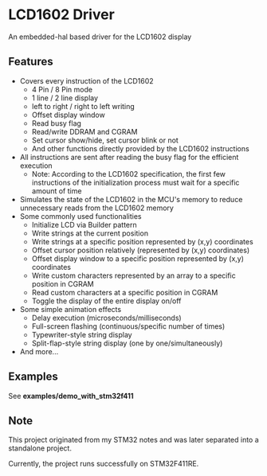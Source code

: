 # LCD1602 Driver

An embedded-hal based driver for the LCD1602 display

## Features

- Covers every instruction of the LCD1602
  - 4 Pin / 8 Pin mode
  - 1 line / 2 line display
  - left to right / right to left writing
  - Offset display window
  - Read busy flag
  - Read/write DDRAM and CGRAM
  - Set cursor show/hide, set cursor blink or not
  - And other functions directly provided by the LCD1602 instructions
- All instructions are sent after reading the busy flag for the efficient execution
  - Note: According to the LCD1602 specification, the first few instructions of the initialization process must wait for a specific amount of time
- Simulates the state of the LCD1602 in the MCU's memory to reduce unnecessary reads from the LCD1602 memory
- Some commonly used functionalities
  - Initialize LCD via Builder pattern
  - Write strings at the current position
  - Write strings at a specific position represented by (x,y) coordinates
  - Offset cursor position relatively (represented by (x,y) coordinates)
  - Offset display window to a specific position represented by (x,y) coordinates
  - Write custom characters represented by an array to a specific position in CGRAM
  - Read custom characters at a specific position in CGRAM
  - Toggle the display of the entire display on/off
- Some simple animation effects
  - Delay execution (microseconds/milliseconds)
  - Full-screen flashing (continuous/specific number of times)
  - Typewriter-style string display
  - Split-flap-style string display (one by one/simultaneously)
- And more...

## Examples

See **examples/demo_with_stm32f411**

## Note

This project originated from my STM32 notes and was later separated into a standalone project.

Currently, the project runs successfully on STM32F411RE.
